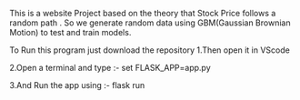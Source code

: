 This is a website Project based on the theory that Stock Price follows a random path .
So we generate random data using GBM(Gaussian Brownian Motion) to test and train models.

To Run this program just download the repository
1.Then open it in VScode

2.Open a terminal and type :- set FLASK_APP=app.py  

3.And Run the app using :- flask run
